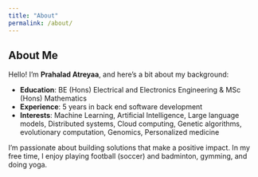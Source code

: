 ```yaml
---
title: "About"
permalink: /about/
---
```


## About Me

Hello! I’m **Prahalad Atreyaa**, and here’s a bit about my background:

- **Education**: BE (Hons) Electrical and Electronics Engineering & MSc (Hons) Mathematics
- **Experience**: 5 years in back end software development
- **Interests**: Machine Learning, Artificial Intelligence, Large language models, Distributed systems, Cloud computing, Genetic algorithms, evolutionary computation, Genomics, Personalized medicine

I’m passionate about building solutions that make a positive impact. In my free time, I enjoy playing football (soccer) and badminton, gymming, and doing yoga.
